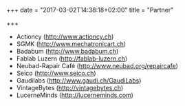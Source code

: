 +++
date = "2017-03-02T14:38:18+02:00"
title = "Partner"

+++

* Actioncy (http://www.actioncy.ch)
* SGMK (http://www.mechatronicart.ch)
* Badabum (http://www.badabum.ch)
* Fablab Luzern (http://fablab-luzern.ch)
* Neubad-Rapair Café (http://www.neubad.org/repaircafe)
* Seico (http://www.seico.ch)
* Gaudilabs (http://www.gaudi.ch/GaudiLabs)
* VintageBytes (http://vintagebytes.ch)
* LucerneMinds (http://lucerneminds.com)
